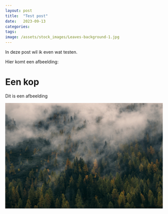```yaml
---
layout: post
title:  "Test post"
date:   2023-09-13
categories: 
tags: 
image: /assets/stock_images/Leaves-background-1.jpg
---
```


In deze post wil ik even wat testen. 

Hier komt een afbeelding:

# Een kop

Dit is een afbeelding

![Trees](/assets/stock_images/Trees-background-2.jpg)